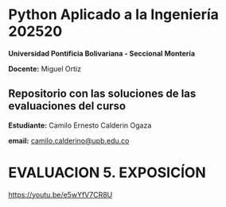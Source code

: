 # Python Aplicado a la Ingeniería 202520

**Universidad Pontificia Bolivariana - Seccional Montería**

**Docente:** Miguel Ortiz

## Repositorio con las soluciones de las evaluaciones del curso

**Estudiante:** Camilo Ernesto Calderin Ogaza

**email:** camilo.calderino@upb.edu.co


# EVALUACION 5. EXPOSICÍON
https://youtu.be/e5wYfV7CR8U
